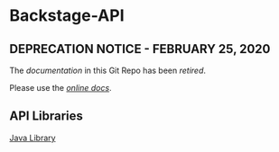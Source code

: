 # Backstage-API

## DEPRECATION NOTICE - FEBRUARY 25, 2020

The *documentation* in this Git Repo has been *retired*.

Please use the [*online docs*](https://developers.taboola.com/backstage-api/reference).

## API Libraries

[Java Library](https://github.com/taboola/backstage-api-java-client)
